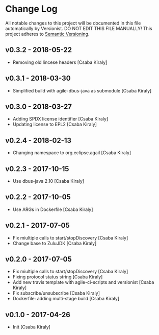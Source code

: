 # Change Log

All notable changes to this project will be documented in this file
automatically by Versionist. DO NOT EDIT THIS FILE MANUALLY!
This project adheres to [Semantic Versioning](http://semver.org/).

## v0.3.2 - 2018-05-22

* Removing old lincese headers [Csaba Kiraly]

## v0.3.1 - 2018-03-30

* Simplified build with agile-dbus-java as submodule [Csaba Kiraly]

## v0.3.0 - 2018-03-27

* Adding SPDX license identifier [Csaba Kiraly]
* Updating license to EPL2 [Csaba Kiraly]

## v0.2.4 - 2018-02-13

* Changing namespace to org.eclipse.agail [Csaba Kiraly]

## v0.2.3 - 2017-10-15

* Use dbus-java 2.10 [Csaba Kiraly]

## v0.2.2 - 2017-10-05

* Use ARGs in Dockerfile [Csaba Kiraly]

## v0.2.1 - 2017-07-05

* Fix miultiple calls to start/stopDiscovery [Csaba Kiraly]
* Change base to ZuluJDK [Csaba Kiraly]

## v0.2.0 - 2017-07-05

* Fix miultiple calls to start/stopDiscovery [Csaba Kiraly]
* Fixing protocol status string [Csaba Kiraly]
* Add new travis template with agile-ci-scripts and versionist [Csaba Kiraly]
* Fix subscribe/unsubscribe [Csaba Kiraly]
* Dockerfile: adding multi-stage build [Csaba Kiraly]

## v0.1.0 - 2017-04-26

* Init [Csaba Kiraly]
